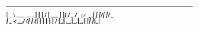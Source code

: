  ____                _   __  __      
|  _ \ ___  __ _  __| | |  \/  | ___ 
| |_) / _ \/ _` |/ _` | | |\/| |/ _ \
|  _ <  __/ (_| | (_| | | |  | |  __/
|_| \_\___|\__,_|\__,_| |_|  |_|\___|
